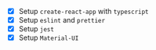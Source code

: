 - [x] Setup `create-react-app` with `typescript`
- [x] Setup `eslint` and `prettier`
- [x] Setup `jest`
- [x] Setup `Material-UI`

